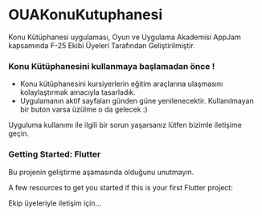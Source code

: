 # OUAKonuKutuphanesi

Konu Kütüphanesi uygulaması, Oyun ve Uygulama Akademisi AppJam kapsamında F-25 Ekibi Üyeleri Tarafından Geliştirilmiştir.

### Konu Kütüphanesini kullanmaya başlamadan önce ! 

- Konu kütüphanesini kursiyerlerin eğitim araçlarına ulaşmasını kolaylaştırmak amacıyla tasarladık.
- Uygulamanın aktif sayfaları günden güne yenilenecektir. Kullanılmayan bir buton varsa üzülme o da gelecek :)

Uyguluma kullanımı ile ilgili bir sorun yaşarsanız lütfen bizimle iletişime geçin.

### Getting Started: Flutter

Bu projenin geliştirme aşamasında olduğunu unutmayın.

A few resources to get you started if this is your first Flutter project:

Ekip üyeleriyle iletişim için...




